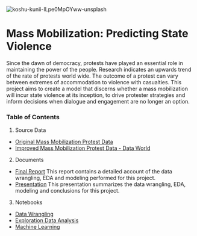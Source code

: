 ![koshu-kunii-ILpe0MpOYww-unsplash](https://user-images.githubusercontent.com/50152992/119611149-ec8d0480-bdbf-11eb-9db9-7b8e776fcb9d.jpg)


# Mass Mobilization: Predicting State Violence

Since the dawn of democracy, protests have played an essential role in maintaining the power of the people. Research indicates  an upwards trend  of the rate of protests world wide. The outcome of a protest can vary between extremes of accommodation to violence with casualties. 
This project aims to create a model that discerns whether a mass mobilization will incur state violence at its inception, to drive protester strategies and inform decisions when dialogue and engagement are no longer an option.
### Table of Contents

1. Source Data
  * [Original Mass Mobilization Protest Data](https://github.com/montealj/mass-mobilization/tree/main/raw_data) 
  * [Improved Mass Mobilization Protest Data - Data World](https://data.world/montealj/mass-mobilization-participant-data)
2. Documents
  * [Final Report](https://github.com/montealj/mass-mobilization/blob/main/Mass_Mobilization_Report.pdf)
  This report contains a detailed account of the data wrangling, EDA and modeling performed for this project.
  * [Presentation](https://github.com/montealj/mass-mobilization/blob/main/Mass_Mobilization_Project_Presentation.pdf)
  This presentation summarizes the data wrangling, EDA, modeling and conclusions for this project. 
3. Notebooks
  * [Data Wrangling](https://github.com/montealj/mass-mobilization/blob/main/notebooks/mm_data_wrangling.ipynb)
  * [Exploration Data Analysis](https://github.com/montealj/mass-mobilization/blob/main/notebooks/mm_eda.ipynb)
  * [Machine Learning](https://github.com/montealj/mass-mobilization/blob/main/notebooks/mm_modeling.ipynb)
